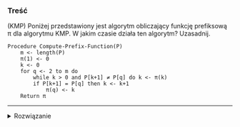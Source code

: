 ### Treść
(KMP)
Poniżej przedstawiony jest algorytm obliczający funkcję prefiksową π dla algorytmu
KMP. W jakim czasie działa ten algorytm? Uzasadnij.
```
Procedure Compute-Prefix-Function(P)
    m <- length(P)
    π(1) <- 0
    k <- 0
    for q <- 2 to m do
        while k > 0 and P[k+1] ≠ P[q] do k <- π(k)
        if P[k+1] = P[q] then k <- k+1
            π(q) <- k
    Return π
```

------
<details><summary>Rozwiązanie</summary>
    
Pętla while podczas pracy algorytmu wykona łącznie maksymalnie O(m) operacji i jest to pesymistyczna złożoność, bo tylko podczas przechodzenia przez bardzo powtarzalny ciąg i natrafiając pod jego koniec na niezgodność możemy wykonać ilość operacji bliską O(m. Przykładowo dla P = aaaaaaaaaaaaaaaaaaaaaaaaaaaaaaaaaaaaac, będziemy 'skakali' od `a` najbardziej po prawej do tego najbardziej na lewo o 1 indeks tablicy π, co da nam właśnie O(m).

Poza tym mamy stałą ilość operacji w pętli for, co daje O(m).

Stąd cała złożoność funkcji jest O(m).


<p>
    
